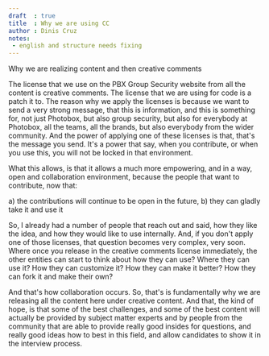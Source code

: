 ```yaml
---
draft  : true
title  : Why we are using CC
author : Dinis Cruz
notes:
 - english and structure needs fixing
---
```


Why we are realizing content and then creative comments


The license that we use on the PBX Group Security website from all the content is creative comments. The license that we are using for code is a patch it to. The reason why we apply the licenses is because we want to send a very strong message, that this is information, and this is something for, not just Photobox, but also group security, but also for everybody at Photobox, all the teams, all the brands, but also everybody from the wider community. And the power of applying one of these licenses is that, that's the message you send. It's a power that say, when you contribute, or when you use this, you will not be locked in that environment.

What this allows, is that it allows a much more empowering, and in a way, open and collaboration environment, because the people that want to contribute, now that: 

a) the contributions will continue to be open in the future, 
b) they can gladly take it and use it

So, I already had a number of people that reach out and said, how they like the idea, and how they would like to use internally. And, if you don't apply one of those licenses, that question becomes very complex, very soon. Where once you release in the creative comments license immediately, the other entities can start to think about how they can use? Where they can use it? How they can customize it? How they can make it better? How they can fork it and make their own? 

And that's how collaboration occurs. So, that's is fundamentally why we are releasing all the content here under creative content. And that, the kind of hope, is that some of the best challenges, and some of the best content will actually be provided by subject matter experts and by people from the community that are able to provide really good insides for questions, and really good ideas how to best in this field, and allow candidates to show it in the interview process.

